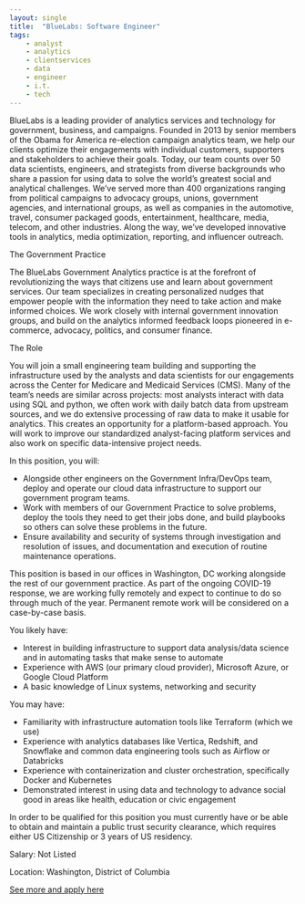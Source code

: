 ```yaml
---
layout: single
title:  "BlueLabs: Software Engineer"
tags: 
    - analyst
    - analytics
    - clientservices
    - data
    - engineer
    - i.t.
    - tech
---
```

BlueLabs is a leading provider of analytics services and technology for government, business, and campaigns. Founded in 2013 by senior members of the Obama for America re-election campaign analytics team, we help our clients optimize their engagements with individual customers, supporters and stakeholders to achieve their goals. Today, our team counts over 50 data scientists, engineers, and strategists from diverse backgrounds who share a passion for using data to solve the world’s greatest social and analytical challenges. We’ve served more than 400 organizations ranging from political campaigns to advocacy groups, unions, government agencies, and international groups, as well as companies in the automotive, travel, consumer packaged goods, entertainment, healthcare, media, telecom, and other industries. Along the way, we’ve developed innovative tools in analytics, media optimization, reporting, and influencer outreach.

The Government Practice

The BlueLabs Government Analytics practice is at the forefront of revolutionizing the ways that citizens use and learn about government services. Our team specializes in creating personalized nudges that empower people with the information they need to take action and make informed choices. We work closely with internal government innovation groups, and build on the analytics informed feedback loops pioneered in e-commerce, advocacy, politics, and consumer finance.



The Role

You will join a small engineering team building and supporting the infrastructure used by the analysts and data scientists for our engagements across the Center for Medicare and Medicaid Services (CMS). Many of the team’s needs are similar across projects: most analysts interact with data using SQL and python, we often work with daily batch data from upstream sources, and we do extensive processing of raw data to make it usable for analytics. This creates an opportunity for a platform-based approach. You will work to improve our standardized analyst-facing platform services and also work on specific data-intensive project needs.

In this position, you will:
* Alongside other engineers on the Government Infra/DevOps team, deploy and operate our cloud data infrastructure to support our government program teams.
* Work with members of our Government Practice to solve problems, deploy the tools they need to get their jobs done, and build playbooks so others can solve these problems in the future.
* Ensure availability and security of systems through investigation and resolution of issues, and documentation and execution of routine maintenance operations.
 
This position is based in our offices in Washington, DC working alongside the rest of our government practice. As part of the ongoing COVID-19 response, we are working fully remotely and expect to continue to do so through much of the year. Permanent remote work will be considered on a case-by-case basis.

You likely have:
* Interest in building infrastructure to support data analysis/data science and in automating tasks that make sense to automate
* Experience with AWS (our primary cloud provider), Microsoft Azure, or Google Cloud Platform
* A basic knowledge of Linux systems, networking and security


You may have:
* Familiarity with infrastructure automation tools like Terraform (which we use)
* Experience with analytics databases like Vertica, Redshift, and Snowflake and common data engineering tools such as Airflow or Databricks
* Experience with containerization and cluster orchestration, specifically Docker and Kubernetes
* Demonstrated interest in using data and technology to advance social good in areas like health, education or civic engagement


In order to be qualified for this position you must currently have or be able to obtain and maintain a public trust security clearance, which requires either US Citizenship or 3 years of US residency.

Salary: Not Listed

Location: Washington, District of Columbia


[See more and apply here](https://bluelabs.bamboohr.com/jobs/view.php?id=52)
